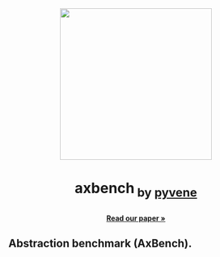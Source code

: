 
<div align="center">
  <a align="center"><img src="https://github.com/user-attachments/assets/cd86ded9-d3cb-46e2-8e62-280bbadbdbdc" width="300" height="300"></a>
  <h1 align="center"> <p>axbench<sub> by <a href="https://github.com/stanfordnlp/pyvene">pyvene</a></sub></p></h1>
  <a href=""><strong>Read our paper »</strong></a></a>
</div>     

## Abstraction benchmark (AxBench).


